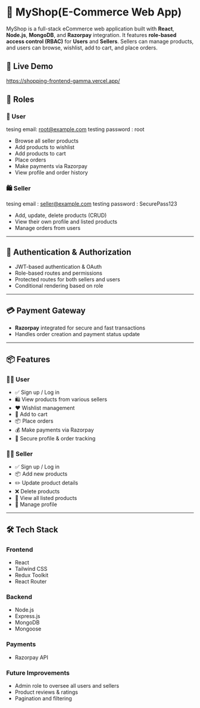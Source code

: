 # 🛒 MyShop(E-Commerce Web App)

MyShop is a full-stack eCommerce web application built with **React**, **Node.js**, **MongoDB**, and **Razorpay** integration. It features **role-based access control (RBAC)** for **Users** and **Sellers**. Sellers can manage products, and users can browse, wishlist, add to cart, and place orders.

## 🚀 Live Demo
https://shopping-frontend-gamma.vercel.app/

## 👥 Roles

### 👤 User 
tesing email: root@example.com 
testing password :  root
- Browse all seller products
- Add products to wishlist
- Add products to cart
- Place orders
- Make payments via Razorpay
- View profile and order history

### 🛍️ Seller
tesing email : seller@example.com
testing password : SecurePass123
- Add, update, delete products (CRUD)
- View their own profile and listed products
- Manage orders from users

---

## 🔐 Authentication & Authorization

- JWT-based authentication & OAuth
- Role-based routes and permissions
- Protected routes for both sellers and users
- Conditional rendering based on role

---

## 💳 Payment Gateway

- **Razorpay** integrated for secure and fast transactions
- Handles order creation and payment status update

---

## 📦 Features

### 🧑‍💻 User
- ✅ Sign up / Log in
- 🛍 View products from various sellers
- ❤️ Wishlist management
- 🛒 Add to cart
- 📦 Place orders
- 💰 Make payments via Razorpay
- 🔐 Secure profile & order tracking

### 🧑‍🔧 Seller
- ✅ Sign up / Log in
- 📦 Add new products
- ✏️ Update product details
- ❌ Delete products
- 📄 View all listed products
- 🔐 Manage profile

---

## 🛠️ Tech Stack

### Frontend
- React
- Tailwind CSS
- Redux Toolkit
- React Router

### Backend
- Node.js
- Express.js
- MongoDB
- Mongoose

### Payments
- Razorpay API

### Future Improvements
- Admin role to oversee all users and sellers
- Product reviews & ratings
- Pagination and filtering

